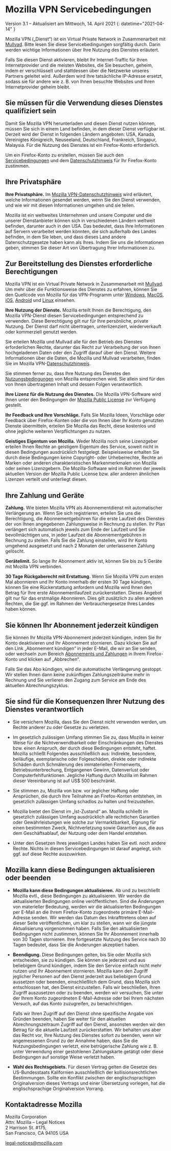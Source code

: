 # Mozilla VPN Servicebedingungen

Version 3.1 – Aktualisiert am Mittwoch, 14. April 2021
{: datetime="2021-04-14" }

Mozilla VPN („Dienst“) ist ein Virtual Private Network in Zusammenarbeit mit [Mullvad](https://mullvad.net). Bitte lesen Sie diese Servicebedingungen sorgfältig durch. Darin werden wichtige Informationen über Ihre Nutzung des Dienstes erläutert.

Falls Sie diesen Dienst aktivieren, bleibt Ihr Internet-Traffic für Ihren Internetprovider und die meisten Websites, die Sie besuchen, geheim, indem er verschlüsselt und stattdessen über die Netzwerke unseres Partners geleitet wird. Außerdem wird Ihre tatsächliche IP-Adresse ersetzt, sodass sie für andere wie z. B. von Ihnen besuchte Websites und Ihren Internetprovider geheim bleibt.

## Sie müssen für die Verwendung dieses Dienstes qualifiziert sein

Damit Sie Mozilla VPN herunterladen und diesen Dienst nutzen können, müssen Sie sich in einem Land befinden, in dem dieser Dienst verfügbar ist. Derzeit wird der Dienst in folgenden Ländern angeboten: USA, Kanada, Vereinigtes Königreich, Neuseeland, Deutschland, Frankreich, Singapur, Malaysia. Für die Nutzung des Dienstes ist ein Firefox-Konto erforderlich.

Um ein Firefox-Konto zu erstellen, müssen Sie auch den [Servicebedingungen](https://www.mozilla.org/about/legal/terms/services/) und dem [Datenschutzhinweis](https://www.mozilla.org/privacy/firefox/) für Ihr Firefox-Konto zustimmen.

## Ihre Privatsphäre

__Ihre Privatsphäre.__ Im [Mozilla VPN-Datenschutzhinweis](https://www.mozilla.org/privacy/mozilla-vpn/) wird erläutert, welche Informationen gesendet werden, wenn Sie den Dienst verwenden, und wie wir mit diesen Informationen umgehen und sie teilen.

Mozilla ist ein weltweites Unternehmen und unsere Computer und die unserer Dienstanbieter können sich in verschiedenen Ländern weltweit befinden, darunter auch in den USA. Das bedeutet, dass Ihre Informationen auf Servern verarbeitet werden könnten, die sich außerhalb des Landes befinden, in dem Sie leben, und dass dieses Land andere Datenschutzgesetze haben kann als Ihres. Indem Sie uns die Informationen geben, stimmen Sie dieser Art von Übertragung Ihrer Informationen zu.

## Zur Bereitstellung des Dienstes erforderliche Berechtigungen

Mozilla VPN ist ein Virtual Private Network in Zusammenarbeit mit [Mullvad](https://mullvad.net). Um mehr über die Funktionsweise des Dienstes zu erfahren, können Sie den Quellcode von Mozilla für das VPN-Programm unter [Windows](https://github.com/mozilla-services/guardian-vpn-windows), [MacOS](https://github.com/mozilla-mobile/mozilla-vpn-client/), [iOS](https://github.com/mozilla-mobile/guardian-vpn-ios), [Android](https://github.com/mozilla-mobile/guardian-vpn-android) und [Linux](https://github.com/mozilla-mobile/mozilla-vpn-client/) einsehen.

__Ihre Nutzung der Dienste.__ Mozilla erteilt Ihnen die Berechtigung, den Mozilla VPN-Dienst diesen Servicebedingungen entsprechend zu verwenden. Diese Berechtigung gilt nur für Ihre persönliche, private Nutzung. Der Dienst darf nicht übertragen, unterlizenziert, wiederverkauft oder kommerziell genutzt werden.

Sie erteilen Mozilla und Mullvad alle für den Betrieb des Dienstes erforderlichen Rechte, darunter das Recht zur Verarbeitung der von Ihnen hochgeladenen Daten oder den Zugriff darauf über den Dienst. Weitere Informationen über die Daten, die Mozilla und Mullvad verarbeiten, finden Sie im Mozilla VPN-[Datenschutzhinweis](https://www.mozilla.org/privacy/mozilla-vpn/).

Sie stimmen ferner zu, dass Ihre Nutzung des Dienstes den [Nutzungsbedingungen](https://www.mozilla.org/about/legal/acceptable-use/) von Mozilla entsprechen wird. Sie allein sind für den von Ihnen übertragenen Inhalt und dessen Folgen verantwortlich.

__Ihre Lizenz für die Nutzung des Dienstes.__ Die Mozilla VPN-Software wird Ihnen unter den Bedingungen der [Mozilla Public License](https://www.mozilla.org/en-US/MPL/) zur Verfügung gestellt.

__Ihr Feedback und Ihre Vorschläge.__ Falls Sie Mozilla Ideen, Vorschläge oder Feedback über Firefox-Konten oder die von Ihnen über Ihr Konto genutzten Dienste übermitteln, erteilen Sie Mozilla das Recht, diese kostenlos und ohne jegliche weiteren Verpflichtungen zu nutzen.

__Geistiges Eigentum von Mozilla.__ Weder Mozilla noch seine Lizenzgeber erteilen Ihnen Rechte an geistigem Eigentum des Service, soweit nicht in diesen Bedingungen ausdrücklich festgelegt. Beispielsweise erhalten Sie durch diese Bedingungen keine Copyright- oder Urheberrechte, Rechte an Marken oder anderen charakteristischen Markenmerkmalen von Mozilla oder seinen Lizenzgebern. Die Mozilla-Software wird im Rahmen der jeweils aktuellen Version der Mozilla Public License bzw. aller anderen ähnlichen Lizenzen verteilt und unterliegt diesen.

## Ihre Zahlung und Geräte

__Zahlung.__ Wie bieten Mozilla VPN als Abonnementdienst mit automatischer Verlängerung an. Wenn Sie sich registrieren, erteilen Sie uns die Berechtigung, die Abonnementgebühren für die erste Laufzeit des Dienstes der von Ihnen angegebenen Zahlungsweise in Rechnung zu stellen. Ihr Plan verlängert sich automatisch jeweils zum Ende der Laufzeit und Sie bevollmächtigen uns, in jeder Laufzeit die Abonnementgebühren in Rechnung zu stellen. Falls Sie die Zahlung einstellen, wird Ihr Konto umgehend ausgesetzt und nach 2 Monaten der unterlassenen Zahlung gelöscht.

__Gerätelimit.__ So lange Ihr Abonnement aktiv ist, können Sie bis zu 5 Geräte mit Mozilla VPN verbinden.

__30 Tage Rückgaberecht mit Erstattung.__ Wenn Sie Mozilla VPN zum ersten Mal abonnieren und Ihr Konto innerhalb der ersten 30 Tage kündigen, können Sie eine Rückerstattung anfordern und Mozilla wird Ihnen den Betrag für Ihre erste Abonnementlaufzeit zurückerstatten. Dieses Angebot gilt nur für das erstmalige Abonnieren. Dies gilt zusätzlich zu allen anderen Rechten, die Sie ggf. im Rahmen der Verbrauchergesetze Ihres Landes haben können.

## Sie können Ihr Abonnement jederzeit kündigen

Sie können Ihr Mozilla VPN-Abonnement jederzeit kündigen, indem Sie Ihr Konto deaktivieren und Ihr Abonnement stornieren. Dazu klicken Sie auf den Link „Abonnement kündigen“ in jeder E-Mail, die wir an Sie senden, oder wechseln zum Bereich [Abonnements und Zahlungen](https://subscriptions.firefox.com) in Ihrem Firefox-Konto und klicken auf „Abbrechen“.

Falls Sie das Abo kündigen, wird die automatische Verlängerung gestoppt. Wir stellen Ihnen dann keine zukünftigen Zahlungszeiträume mehr in Rechnung und Sie verlieren den Zugang zum Service am Ende des aktuellen Abrechnungszyklus.

## Sie sind für die Konsequenzen Ihrer Nutzung des Dienstes verantwortlich

* Sie versichern Mozilla, dass Sie den Dienst nicht verwenden werden, um Rechte anderer zu oder Gesetze zu verletzen.

* Im gesetzlich zulässigen Umfang stimmen Sie zu, dass Mozilla in keiner Weise für die Nichtverwendbarkeit oder Einschränkungen des Dienstes bzw. einen Anspruch, der durch diese Bedingungen entsteht, haftet. Mozilla schließt Folgendes ausschließlich aus: Indirekte, besondere, beiläufige, exemplarische oder Folgeschäden, direkte oder indirekte Schäden durch Schmälerung des immateriellen Firmenwerts, Betriebsunterbrechung, Entgangenen Gewinn, Datenverlust oder Computerfehlfunktionen. Jegliche Haftung durch Mozilla im Rahmen dieser Vereinbarung ist auf US$ 500 beschränkt.

* Sie stimmen zu, Mozilla von bzw. vor jeglicher Haftung oder Ansprüchen, die durch Ihre Teilnahme an Firefox-Konten entstehen, im gesetzlich zulässigen Umfang schadlos zu halten und freizustellen.

* Mozilla bietet den Dienst im „Ist-Zustand“ an. Mozilla schließt im gesetzlich zulässigen Umfang ausdrücklich alle rechtlichen Garantien oder Gewährleistungen wie solche zur Vermarktbarkeit, Eignung für einen bestimmten Zweck, Nichtverletzung sowie Garantien aus, die aus dem Geschäftsablauf, der Nutzung oder dem Handel entstehen.

* Unter den Gesetzen Ihres jeweiligen Landes haben Sie evtl. noch andere Rechte. Nichts in diesen Servicebedingungen ist darauf angelegt, sich ggf. auf diese Rechte auszuwirken.

## Mozilla kann diese Bedingungen aktualisieren oder beenden

* __Mozilla kann diese Bedingungen aktualisieren.__ Ab und zu beschließt Mozilla evtl., diese Bedingungen zu aktualisieren. Wir werden die aktualisierten Bedingungen online veröffentlichen. Sind die Änderungen von materieller Bedeutung, werden wir die aktualisierten Bedingungen per E-Mail an die Ihrem Firefox-Konto zugeordnete primäre E-Mail-Adresse senden. Wir werden das Datum des Inkrafttretens oben auf dieser Seite veröffentlichen, um klar zu stellen, wann wir die jüngste Aktualisierung vorgenommen haben. Falls Sie den aktualisierten Bedingungen nicht zustimmen, können Sie Ihr Abonnement innerhalb von 30 Tagen stornieren. Ihre fortgesetzte Nutzung des Service nach 30 Tagen bedeutet, dass Sie die Änderungen akzeptiert haben.

* __Beendigung.__ Diese Bedingungen gelten, bis Sie oder Mozilla sich entscheiden, sie zu kündigen. Sie können sie jederzeit und aus beliebigem Grund kündigen, indem Sie den Service einfach nicht mehr nutzen und Ihr Abonnement stornieren. Mozilla kann den Zugriff jeglicher Personen auf den Dienst jederzeit aus beliebigem Grund aussetzen oder beenden, einschließlich dem Grund, dass Mozilla sich entschlossen hat, den Dienst einzustellen. Falls wir beschließen, Ihren Zugriff auszusetzen oder zu beenden, werden wir versuchen, Sie unter der Ihrem Konto zugeordneten E-Mail-Adresse oder bei Ihrem nächsten Versuch, auf das Konto zuzugreifen, zu benachrichtigen.

  Falls wir Ihren Zugriff auf den Dienst ohne spezifische Angabe von Gründen beenden, haben Sie weiter für den aktuellen Abrechnungszeitraum Zugriff auf den Dienst, ansonsten werden wir den Betrag für die aktuelle Laufzeit zurückerstatten. Wir behalten uns aber das Recht vor, Ihre Nutzung des Dienstes sofort zu beenden, wenn wir angemessenen Grund zu der Annahme haben, dass Sie die Nutzungsbedingungen verletzt, eine betrügerische Zahlung wie z. B. unter Verwendung einer gestohlenen Zahlungskarte getätigt oder diese Bedingungen auf sonstige Weise verletzt haben.

* __Wahl des Rechtsgebiets.__ Für diesen Vertrag gelten die Gesetze des US-Bundesstaats Kalifornien ausschließlich der kollisionsrechtlichen Bestimmungen. Sollte ein Konflikt zwischen der englischsprachigen Originalversion dieses Vertrags und einer Übersetzung vorlegen, hat die englischsprachige Originalversion Vorrang.

## Kontaktadresse Mozilla

Mozilla Corporation  
Attn: Mozilla – Legal Notices  
2 Harrison St. #175,  
San Francisco, CA 94105 USA  

legal-notices@mozilla.com
